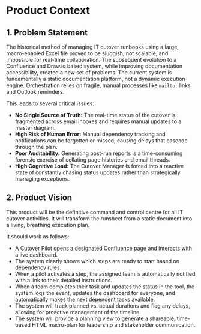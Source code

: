 # Product Context

## 1. Problem Statement

The historical method of managing IT cutover runbooks using a large, macro-enabled Excel file proved to be sluggish, not scalable, and impossible for real-time collaboration. The subsequent evolution to a Confluence and Draw.io based system, while improving documentation accessibility, created a new set of problems. The current system is fundamentally a static documentation platform, not a dynamic execution engine. Orchestration relies on fragile, manual processes like `mailto:` links and Outlook reminders.

This leads to several critical issues:
* **No Single Source of Truth:** The real-time status of the cutover is fragmented across email inboxes and requires manual updates to a master diagram.
* **High Risk of Human Error:** Manual dependency tracking and notifications can be forgotten or missed, causing delays that cascade through the plan.
* **Poor Auditability:** Generating post-run reports is a time-consuming forensic exercise of collating page histories and email threads.
* **High Cognitive Load:** The Cutover Manager is forced into a reactive state of constantly chasing status updates rather than strategically managing exceptions.

## 2. Product Vision

This product will be the definitive command and control centre for all IT cutover activities. It will transform the runsheet from a static document into a living, breathing execution plan.

It should work as follows:
* A Cutover Pilot opens a designated Confluence page and interacts with a live dashboard.
* The system clearly shows which steps are ready to start based on dependency rules.
* When a pilot activates a step, the assigned team is automatically notified with a link to their detailed instructions.
* When a team completes their task and updates the status in the tool, the system logs the event, updates the dashboard for everyone, and automatically makes the next dependent tasks available.
* The system will track planned vs. actual durations and flag any delays, allowing for proactive management of the timeline.
* The system will provide a planning view to generate a shareable, time-based HTML macro-plan for leadership and stakeholder communication.
